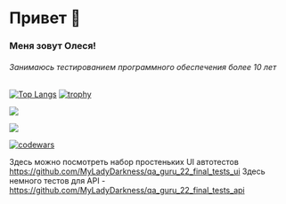 # Привет 👋
### Меня зовут Олеся! 

###### Занимаюсь тестированием программного обеспечения более 10 лет

[![Top Langs](https://github-readme-stats.vercel.app/api/top-langs/?username=MyLadyDarkness&layout=compact)](https://github.com/MyLadyDarkness/github-readme-stats)
[![trophy](https://github-profile-trophy.vercel.app/?username=MyLadyDarkness)](https://github.com/MyLadyDarkness/github-profile-trophy)

![](https://komarev.com/ghpvc/?username=MyLadyDarkness)

![](http://github-profile-summary-cards.vercel.app/api/cards/stats?username=MyLadyDarkness&theme=solarized)

[![codewars](https://www.codewars.com/users/MyLadyDarkness/badges/micro)](https://www.codewars.com/users/MyLadyDarkness) 


<!--
[![codewars](https://www.codewars.com/users/username/badges/small)](https://www.codewars.com/users/username) 
[![KnlnKS's LeetCode stats](https://leetcode-stats-six.vercel.app/api?username=KnlnKS)](https://github.com/KnlnKS/leetcode-stats)
-->

Здесь можно посмотреть набор простеньких UI автотестов https://github.com/MyLadyDarkness/qa_guru_22_final_tests_ui
Здесь немного тестов для API - https://github.com/MyLadyDarkness/qa_guru_22_final_tests_api

<!--
**MyLadyDarkness/MyLadyDarkness** is a ✨ _special_ ✨ repository because its `README.md` (this file) appears on your GitHub profile.

Here are some ideas to get you started:

- 🔭 I’m currently working on ...
- 🌱 I’m currently learning ...
- 👯 I’m looking to collaborate on ...
- 🤔 I’m looking for help with ...
- 💬 Ask me about ...
- 📫 How to reach me: ...
- 😄 Pronouns: ...
- ⚡ Fun fact: ...
-->

